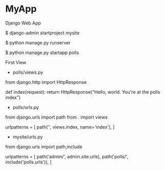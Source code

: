 # MyApp

Django Web App

\$ django-admin startproject mysite

\$ python manage.py runserver

\$ python manage.py startapp polls

First View

- polls/views.py

from django.http import HttpResponse

def index(request):
return HttpResponse("Hello, world. You're at the polls index")

- polls/urls.py

from django.urls import path
from . import views

urlpatterns = [
path('', views.index, name='index'),
]

- mysite/urls.py

from django.urls import path,include

urlpatterns = [
path('admin/', admin.site.urls),
path('polls/', include('polls.urls')),
]
